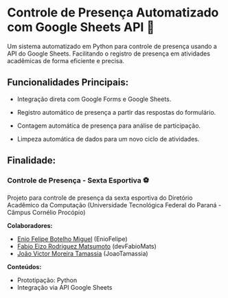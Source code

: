 # Controle de Presença Automatizado com Google Sheets API 🤖

Um sistema automatizado em Python para controle de presença usando a API do Google Sheets. Facilitando o registro de presença em atividades acadêmicas de forma eficiente e precisa.

## Funcionalidades Principais:

- Integração direta com Google Forms e Google Sheets.

- Registro automático de presença a partir das respostas do formulário.

- Contagem automática de presença para análise de participação.

- Limpeza automática de dados para um novo ciclo de atividades.

## Finalidade:
### Controle de Presença - Sexta Esportiva ⚽
Projeto para controle de presença da sexta esportiva do Diretório Acadêmico da Computação (Universidade Tecnológica Federal do Paraná - Câmpus Cornélio Procópio) <br>

**Colaboradores:**
- [Enio Felipe Botelho Miguel](https://github.com/EnioFelipe) (EnioFelipe)
- [Fabio Eizo Rodriguez Matsumoto](https://github.com/devFabioMats) (devFabioMats)
- [João Victor Moreira Tamassia](https://github.com/JoaoTamassia) (JoaoTamassia)
 
**Conteúdos:**  
- Prototipação: Python
- Integração via API Google Sheets
